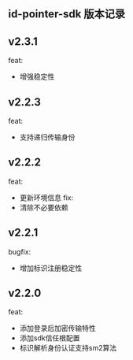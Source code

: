 id-pointer-sdk 版本记录
---
## v2.3.1
feat:
- 增强稳定性
  
## v2.2.3
feat:
- 支持递归传输身份

## v2.2.2
feat:
- 更新环境信息
fix:
- 清除不必要依赖

## v2.2.1

bugfix:
- 增加标识注册稳定性


## v2.2.0
feat:
- 添加登录后加密传输特性
- 添加sdk信任根配置
- 标识解析身份认证支持sm2算法


